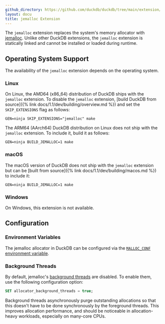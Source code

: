 ```yaml
---
github_directory: https://github.com/duckdb/duckdb/tree/main/extension/jemalloc
layout: docu
title: jemalloc Extension
---
```


The `jemalloc` extension replaces the system's memory allocator with [jemalloc](https://jemalloc.net/).
Unlike other DuckDB extensions, the `jemalloc` extension is statically linked and cannot be installed or loaded during runtime.

## Operating System Support

The availability of the `jemalloc` extension depends on the operating system.

### Linux

On Linux, the AMD64 (x86_64) distribution of DuckDB ships with the `jemalloc` extension.
To disable the `jemalloc` extension, [build DuckDB from source]({% link docs/1.1/dev/building/overview.md %}) and set the `SKIP_EXTENSIONS` flag as follows:

```batch
GEN=ninja SKIP_EXTENSIONS="jemalloc" make
```

The ARM64 (AArch64) DuckDB distribution on Linux does not ship with the `jemalloc` extension.
To include it, build it as follows:

```batch
GEN=ninja BUILD_JEMALLOC=1 make
```

### macOS

The macOS version of DuckDB does not ship with the `jemalloc` extension but can be [built from source]({% link docs/1.1/dev/building/macos.md %}) to include it:

```batch
GEN=ninja BUILD_JEMALLOC=1 make
```

### Windows

On Windows, this extension is not available.

## Configuration

### Environment Variables

The jemalloc allocator in DuckDB can be configured via the [`MALLOC_CONF` environment variable](https://jemalloc.net/jemalloc.3.html#environment).

### Background Threads

By default, jemalloc's [background threads](https://jemalloc.net/jemalloc.3.html#background_thread) are disabled. To enable them, use the following configuration option:

```sql
SET allocator_background_threads = true;
```

Background threads asynchronously purge outstanding allocations so that this doesn't have to be done synchronously by the foreground threads. This improves allocation performance, and should be noticeable in allocation-heavy workloads, especially on many-core CPUs.